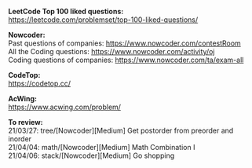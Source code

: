 **LeetCode Top 100 liked questions:** <br />
https://leetcode.com/problemset/top-100-liked-questions/ <br />

**Nowcoder:** <br />
Past questions of companies: https://www.nowcoder.com/contestRoom <br />
All the Coding questions: https://www.nowcoder.com/activity/oj <br />
Coding questions of companies: https://www.nowcoder.com/ta/exam-all <br />

**CodeTop:** <br />
https://codetop.cc/ <br />

**AcWing:** <br />
https://www.acwing.com/problem/ <br />

**To review:** <br />
21/03/27: tree/[Nowcoder][Medium] Get postorder from preorder and inorder <br />
21/04/04: math/[Nowcoder][Medium] Math Combination I <br />
21/04/06: stack/[Nowcoder][Medium] Go shopping <br />
